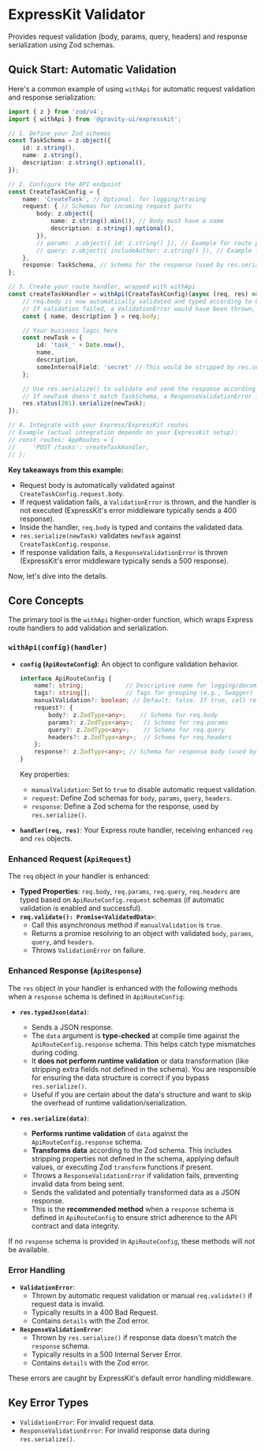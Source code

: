 # ExpressKit Validator

Provides request validation (body, params, query, headers) and response serialization using Zod schemas.

## Quick Start: Automatic Validation

Here's a common example of using `withApi` for automatic request validation and response serialization:

```typescript
import { z } from 'zod/v4';
import { withApi } from '@gravity-ui/expresskit';

// 1. Define your Zod schemas
const TaskSchema = z.object({
    id: z.string(),
    name: z.string(),
    description: z.string().optional(),
});

// 2. Configure the API endpoint
const CreateTaskConfig = {
    name: 'CreateTask', // Optional: for logging/tracing
    request: { // Schemas for incoming request parts
        body: z.object({
            name: z.string().min(1), // Body must have a name
            description: z.string().optional(),
        }),
        // params: z.object({ id: z.string() }), // Example for route params
        // query: z.object({ includeAuthor: z.string() }), // Example for query params
    },
    response: TaskSchema, // Schema for the response (used by res.serialize)
};

// 3. Create your route handler, wrapped with withApi
const createTaskHandler = withApi(CreateTaskConfig)(async (req, res) => {
    // req.body is now automatically validated and typed according to CreateTaskConfig.request.body
    // If validation failed, a ValidationError would have been thrown, and this handler wouldn't run.
    const { name, description } = req.body;

    // Your business logic here
    const newTask = {
        id: 'task_' + Date.now(),
        name,
        description,
        someInternalField: 'secret' // This would be stripped by res.serialize if not in TaskSchema
    };

    // Use res.serialize() to validate and send the response according to CreateTaskConfig.response
    // If newTask doesn't match TaskSchema, a ResponseValidationError is thrown.
    res.status(201).serialize(newTask);
});

// 4. Integrate with your Express/ExpressKit routes
// Example (actual integration depends on your ExpressKit setup):
// const routes: AppRoutes = {
//     'POST /tasks': createTaskHandler,
// };
```

**Key takeaways from this example:**
- Request body is automatically validated against `CreateTaskConfig.request.body`.
- If request validation fails, a `ValidationError` is thrown, and the handler is not executed (ExpressKit's error middleware typically sends a 400 response).
- Inside the handler, `req.body` is typed and contains the validated data.
- `res.serialize(newTask)` validates `newTask` against `CreateTaskConfig.response`.
- If response validation fails, a `ResponseValidationError` is thrown (ExpressKit's error middleware typically sends a 500 response).

Now, let's dive into the details.

## Core Concepts

The primary tool is the `withApi` higher-order function, which wraps Express route handlers to add validation and serialization.

### `withApi(config)(handler)`

-   **`config` (`ApiRouteConfig`)**: An object to configure validation behavior.
    ```typescript
    interface ApiRouteConfig {
        name?: string;            // Descriptive name for logging/documentation
        tags?: string[];          // Tags for grouping (e.g., Swagger)
        manualValidation?: boolean; // Default: false. If true, call req.validate() manually.
        request?: {
            body?: z.ZodType<any>;    // Schema for req.body
            params?: z.ZodType<any>;   // Schema for req.params
            query?: z.ZodType<any>;    // Schema for req.query
            headers?: z.ZodType<any>;  // Schema for req.headers
        };
        response?: z.ZodType<any>; // Schema for response body (used by res.serialize)
    }
    ```
    Key properties:
    *   `manualValidation`: Set to `true` to disable automatic request validation.
    *   `request`: Define Zod schemas for `body`, `params`, `query`, `headers`.
    *   `response`: Define a Zod schema for the response, used by `res.serialize()`.

-   **`handler(req, res)`**: Your Express route handler, receiving enhanced `req` and `res` objects.

### Enhanced Request (`ApiRequest`)

The `req` object in your handler is enhanced:
*   **Typed Properties**: `req.body`, `req.params`, `req.query`, `req.headers` are typed based on `ApiRouteConfig.request` schemas (if automatic validation is enabled and successful).
*   **`req.validate(): Promise<ValidatedData>`**:
    *   Call this asynchronous method if `manualValidation` is `true`.
    *   Returns a promise resolving to an object with validated `body`, `params`, `query`, and `headers`.
    *   Throws `ValidationError` on failure.

### Enhanced Response (`ApiResponse`)

The `res` object in your handler is enhanced with the following methods when a `response` schema is defined in `ApiRouteConfig`:

*   **`res.typedJson(data)`**:
    *   Sends a JSON response.
    *   The `data` argument is **type-checked** at compile time against the `ApiRouteConfig.response` schema. This helps catch type mismatches during coding.
    *   It **does not perform runtime validation** or data transformation (like stripping extra fields not defined in the schema). You are responsible for ensuring the data structure is correct if you bypass `res.serialize()`.
    *   Useful if you are certain about the data's structure and want to skip the overhead of runtime validation/serialization.

*   **`res.serialize(data)`**:
    *   **Performs runtime validation** of `data` against the `ApiRouteConfig.response` schema.
    *   **Transforms data** according to the Zod schema. This includes stripping properties not defined in the schema, applying default values, or executing Zod `transform` functions if present.
    *   Throws a `ResponseValidationError` if validation fails, preventing invalid data from being sent.
    *   Sends the validated and potentially transformed data as a JSON response.
    *   This is the **recommended method** when a `response` schema is defined in `ApiRouteConfig` to ensure strict adherence to the API contract and data integrity.

If no `response` schema is provided in `ApiRouteConfig`, these methods will not be available.

### Error Handling

-   **`ValidationError`**:
    *   Thrown by automatic request validation or manual `req.validate()` if request data is invalid.
    *   Typically results in a 400 Bad Request.
    *   Contains `details` with the Zod error.
-   **`ResponseValidationError`**:
    *   Thrown by `res.serialize()` if response data doesn't match the `response` schema.
    *   Typically results in a 500 Internal Server Error.
    *   Contains `details` with the Zod error.

These errors are caught by ExpressKit's default error handling middleware.

## Key Error Types

-   `ValidationError`: For invalid request data.
-   `ResponseValidationError`: For invalid response data during `res.serialize()`.
